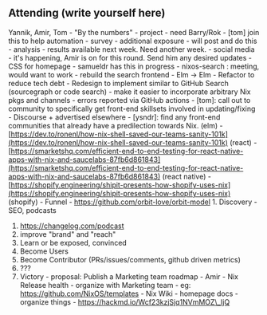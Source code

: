 ## Attending (write yourself here)
Yannik, Amir, Tom
\- "By the numbers" \- project
\- need Barry/Rok
\- \[tom\] join this to help automation
\- survey
\- additional exposure \- will post and do this
\- analysis \- results available next week. Need another week.
\- social media \- it's happening, Amir is on for this round. Send him any desired updates
\- CSS for homepage \- samueldr has this in progress
\- nixos-search : meeting, would want to work
\- rebuild the search frontend \- Elm \-\> Elm
\- Refactor to reduce tech debt
\- Redesign to implement similar to GitHub Search (sourcegraph or code search)
\- make it easier to incorporate arbitrary Nix pkgs and channels
\- errors reported via GitHub actions
\- \[tom\]: call out to community to specifically get front-end skillsets involved in updating/fixing
\- Discourse \+ advertised elsewhere
\- \[ysndr\]: find any front-end communities that already have a predilection towards Nix. (elm)
\- [https://dev.to/ronenl/how-nix-shell-saved-our-teams-sanity-101k](https://dev.to/ronenl/how-nix-shell-saved-our-teams-sanity-101k) (react)
\- [https://smarketshq.com/efficient-end-to-end-testing-for-react-native-apps-with-nix-and-saucelabs-87fb6d861843](https://smarketshq.com/efficient-end-to-end-testing-for-react-native-apps-with-nix-and-saucelabs-87fb6d861843) (react native)
\- [https://shopify.engineering/shipit-presents-how-shopify-uses-nix](https://shopify.engineering/shipit-presents-how-shopify-uses-nix) (shopify)
\- Funnel \- https://github.com/orbit-love/orbit-model
1\. Discovery \- SEO, podcasts
1. https://changelog.com/podcast
2. improve "brand" and "reach"
2. Learn or be exposed, convinced
3. Become Users
4. Become Contributor (PRs/issues/comments, github driven metrics)
5. ???
6. Victory
\- proposal: Publish a Marketing team roadmap \- Amir
\- Nix Release health
\- organize with Marketing team
\- eg: https://github.com/NixOS/templates
\- Nix Wiki
\- homepage docs
\- organize things
\- https://hackmd.io/Wcf23kzjSjq1NVmMOZ\_IjQ